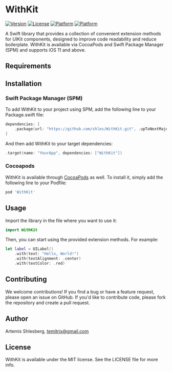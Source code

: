 # WithKit

[![Version](https://img.shields.io/cocoapods/v/WithKit.svg?style=flat)](https://cocoapods.org/pods/WithKit)
[![License](https://img.shields.io/cocoapods/l/WithKit.svg?style=flat)](https://cocoapods.org/pods/WithKit)
[![Platform](https://img.shields.io/cocoapods/p/WithKit.svg?style=flat)](https://cocoapods.org/pods/WithKit)
[![Platform](https://img.shields.io/badge/SPM-compatible-brightgreen.svg)](https://www.swift.org/package-manager/)

A Swift library that provides a collection of convenient extension methods for UIKit components, designed to improve code readability and reduce boilerplate. WithKit is available via CocoaPods and Swift Package Manager (SPM) and supports iOS 11 and above.

## Requirements

## Installation
### Swift Package Manager (SPM)

To add WithKit to your project using SPM, add the following line to your Package.swift file:

```swift
dependencies: [
    .package(url: "https://github.com/shles/WithKit.git", .upToNextMajor(from: "1.0.0"))
]
```
And then add WithKit to your target dependencies:

```swift
.target(name: "YourApp", dependencies: ["WithKit"])
```
### Cocoapods
WithKit is available through [CocoaPods](https://cocoapods.org) as well. To install
it, simply add the following line to your Podfile:

```ruby
pod 'WithKit'
```

## Usage 

Import the library in the file where you want to use it:

```swift
import WithKit
```
Then, you can start using the provided extension methods. For example:

```swift
let label = UILabel()
    .with(text: "Hello, World!") 
    .with(textAlignment: .center)
    .with(textColor: .red)
```

## Contributing

We welcome contributions! If you find a bug or have a feature request, please open an issue on GitHub. If you'd like to contribute code, please fork the repository and create a pull request.

## Author

Artemis Shlesberg, temitrix@gmail.com

## License

WithKit is available under the MIT license. See the LICENSE file for more info.
